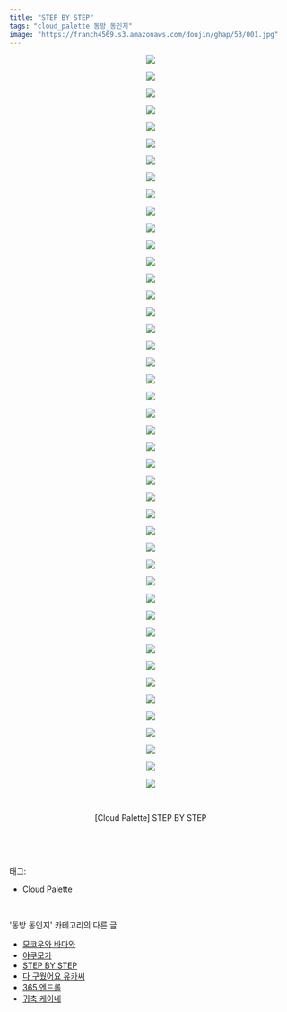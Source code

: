 ```yaml
---
title: "STEP BY STEP"
tags: "cloud_palette 동방_동인지"
image: "https://franch4569.s3.amazonaws.com/doujin/ghap/53/001.jpg"
---
```

<div class="article">
<p style="text-align: center; clear: none; float: none;"><img src="{{ site.imgserver2 }}/ghap/53/001.jpg"/></p>
<p style="text-align: center; clear: none; float: none;"><img src="{{ site.imgserver2 }}/ghap/53/002.png"/></p>
<p style="text-align: center; clear: none; float: none;"><img src="{{ site.imgserver2 }}/ghap/53/003.jpg"/></p>
<p style="text-align: center; clear: none; float: none;"><img src="{{ site.imgserver2 }}/ghap/53/004.jpg"/></p>
<p style="text-align: center; clear: none; float: none;"><img src="{{ site.imgserver2 }}/ghap/53/005.jpg"/></p>
<p style="text-align: center; clear: none; float: none;"><img src="{{ site.imgserver2 }}/ghap/53/006.jpg"/></p>
<p style="text-align: center; clear: none; float: none;"><img src="{{ site.imgserver2 }}/ghap/53/007.jpg"/></p>
<p style="text-align: center; clear: none; float: none;"><img src="{{ site.imgserver2 }}/ghap/53/008.jpg"/></p>
<p style="text-align: center; clear: none; float: none;"><img src="{{ site.imgserver2 }}/ghap/53/009.jpg"/></p>
<p style="text-align: center; clear: none; float: none;"><img src="{{ site.imgserver2 }}/ghap/53/010.jpg"/></p>
<p style="text-align: center; clear: none; float: none;"><img src="{{ site.imgserver2 }}/ghap/53/011.jpg"/></p>
<p style="text-align: center; clear: none; float: none;"><img src="{{ site.imgserver2 }}/ghap/53/012.jpg"/></p>
<p style="text-align: center; clear: none; float: none;"><img src="{{ site.imgserver2 }}/ghap/53/013.jpg"/></p>
<p style="text-align: center; clear: none; float: none;"><img src="{{ site.imgserver2 }}/ghap/53/014.jpg"/></p>
<p style="text-align: center; clear: none; float: none;"><img src="{{ site.imgserver2 }}/ghap/53/015.jpg"/></p>
<p style="text-align: center; clear: none; float: none;"><img src="{{ site.imgserver2 }}/ghap/53/016.jpg"/></p>
<p style="text-align: center; clear: none; float: none;"><img src="{{ site.imgserver2 }}/ghap/53/017.jpg"/></p>
<p style="text-align: center; clear: none; float: none;"><img src="{{ site.imgserver2 }}/ghap/53/018.jpg"/></p>
<p style="text-align: center; clear: none; float: none;"><img src="{{ site.imgserver2 }}/ghap/53/019.jpg"/></p>
<p style="text-align: center; clear: none; float: none;"><img src="{{ site.imgserver2 }}/ghap/53/020.jpg"/></p>
<p style="text-align: center; clear: none; float: none;"><img src="{{ site.imgserver2 }}/ghap/53/021.jpg"/></p>
<p style="text-align: center; clear: none; float: none;"><img src="{{ site.imgserver2 }}/ghap/53/022.jpg"/></p>
<p style="text-align: center; clear: none; float: none;"><img src="{{ site.imgserver2 }}/ghap/53/023.jpg"/></p>
<p style="text-align: center; clear: none; float: none;"><img src="{{ site.imgserver2 }}/ghap/53/024.jpg"/></p>
<p style="text-align: center; clear: none; float: none;"><img src="{{ site.imgserver2 }}/ghap/53/025.jpg"/></p>
<p style="text-align: center; clear: none; float: none;"><img src="{{ site.imgserver2 }}/ghap/53/026.jpg"/></p>
<p style="text-align: center; clear: none; float: none;"><img src="{{ site.imgserver2 }}/ghap/53/027.jpg"/></p>
<p style="text-align: center; clear: none; float: none;"><img src="{{ site.imgserver2 }}/ghap/53/028.jpg"/></p>
<p style="text-align: center; clear: none; float: none;"><img src="{{ site.imgserver2 }}/ghap/53/029.jpg"/></p>
<p style="text-align: center; clear: none; float: none;"><img src="{{ site.imgserver2 }}/ghap/53/030.jpg"/></p>
<p style="text-align: center; clear: none; float: none;"><img src="{{ site.imgserver2 }}/ghap/53/031.jpg"/></p>
<p style="text-align: center; clear: none; float: none;"><img src="{{ site.imgserver2 }}/ghap/53/032.jpg"/></p>
<p style="text-align: center; clear: none; float: none;"><img src="{{ site.imgserver2 }}/ghap/53/033.jpg"/></p>
<p style="text-align: center; clear: none; float: none;"><img src="{{ site.imgserver2 }}/ghap/53/034.jpg"/></p>
<p style="text-align: center; clear: none; float: none;"><img src="{{ site.imgserver2 }}/ghap/53/035.jpg"/></p>
<p style="text-align: center; clear: none; float: none;"><img src="{{ site.imgserver2 }}/ghap/53/036.jpg"/></p>
<p style="text-align: center; clear: none; float: none;"><img src="{{ site.imgserver2 }}/ghap/53/037.jpg"/></p>
<p style="text-align: center; clear: none; float: none;"><img src="{{ site.imgserver2 }}/ghap/53/038.jpg"/></p>
<p style="text-align: center; clear: none; float: none;"><img src="{{ site.imgserver2 }}/ghap/53/039.jpg"/></p>
<p style="text-align: center; clear: none; float: none;"><img src="{{ site.imgserver2 }}/ghap/53/040.jpg"/></p>
<p style="text-align: center; clear: none; float: none;"><img src="{{ site.imgserver2 }}/ghap/53/041.jpg"/></p>
<p style="text-align: center; clear: none; float: none;"><img src="{{ site.imgserver2 }}/ghap/53/042.jpg"/></p>
<p style="text-align: center; clear: none; float: none;"><img src="{{ site.imgserver2 }}/ghap/53/043.jpg"/></p>
<p style="text-align: center; clear: none; float: none;"><img src="{{ site.imgserver2 }}/ghap/53/044.jpg"/></p>
<p style="text-align: center; clear: none; float: none;"><br/></p>
<p style="text-align: center; clear: none; float: none;">[Cloud Palette] STEP BY STEP</p>
<p><br/></p>
</div><br/>
<div class="tagTrail">
<p>태그: </p>
<ul>
<li>Cloud Palette</li>
</ul>
</div><br/>
<div class="another">
<p>'동방 동인지' 카테고리의 다른 글</p>
<ul>
<li><a href="/ghap_56">모코우와 바다와</a></li>
<li><a href="/ghap_55">야쿠모가</a></li>
<li><a href="/ghap_53">STEP BY STEP</a></li>
<li><a href="/ghap_52">다 구웠어요 유카씨</a></li>
<li><a href="/ghap_51">365 엔드롤</a></li>
<li><a href="/ghap_49">귀축 케이네</a></li>
</ul>
</div><br/>
<div class="cb_module cb_fluid">
<div class="cb_wrt cb_profile">
</div><!-- commentList close -->
</div><br/>
